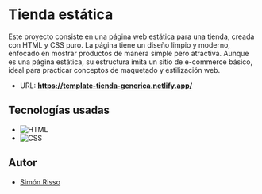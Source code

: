 # Tienda estática
Este proyecto consiste en una página web estática para una tienda, creada con HTML y CSS puro. La página tiene un diseño limpio y moderno, enfocado en mostrar productos de manera simple pero atractiva. Aunque es una página estática, su estructura imita un sitio de e-commerce básico, ideal para practicar conceptos de maquetado y estilización web.

- URL: **https://template-tienda-generica.netlify.app/**

## Tecnologías usadas

- ![HTML](https://img.shields.io/badge/HTML-E34F26?style=for-the-badge)
- ![CSS](https://img.shields.io/badge/CSS-1572B6?style=for-the-badge)

## Autor

- [Simón Risso](https://www.linkedin.com/in/simonrisso/)  

